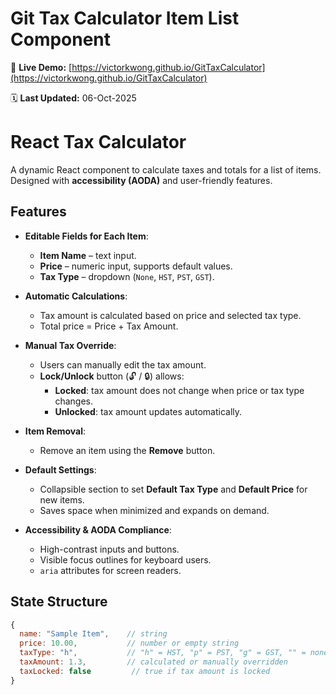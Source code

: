 # Git Tax Calculator Item List Component

🔗 **Live Demo:** [https://victorkwong.github.io/GitTaxCalculator](https://victorkwong.github.io/GitTaxCalculator)

🗓 **Last Updated:** 06-Oct-2025

# React Tax Calculator

A dynamic React component to calculate taxes and totals for a list of items. Designed with **accessibility (AODA)** and user-friendly features.

## Features

- **Editable Fields for Each Item**:
  - **Item Name** – text input.
  - **Price** – numeric input, supports default values.
  - **Tax Type** – dropdown (`None`, `HST`, `PST`, `GST`).

- **Automatic Calculations**:
  - Tax amount is calculated based on price and selected tax type.
  - Total price = Price + Tax Amount.

- **Manual Tax Override**:
  - Users can manually edit the tax amount.
  - **Lock/Unlock** button (🔓 / 🔒) allows:
    - **Locked**: tax amount does not change when price or tax type changes.
    - **Unlocked**: tax amount updates automatically.

- **Item Removal**:
  - Remove an item using the **Remove** button.

- **Default Settings**:
  - Collapsible section to set **Default Tax Type** and **Default Price** for new items.
  - Saves space when minimized and expands on demand.

- **Accessibility & AODA Compliance**:
  - High-contrast inputs and buttons.
  - Visible focus outlines for keyboard users.
  - `aria` attributes for screen readers.

## State Structure

```javascript
{
  name: "Sample Item",    // string
  price: 10.00,           // number or empty string
  taxType: "h",           // "h" = HST, "p" = PST, "g" = GST, "" = none
  taxAmount: 1.3,         // calculated or manually overridden
  taxLocked: false         // true if tax amount is locked
}
